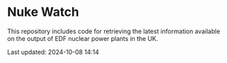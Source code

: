 # Nuke Watch

This repository includes code for retrieving the latest information available on the output of EDF nuclear power plants in the UK.

Last updated: 2024-10-08 14:14